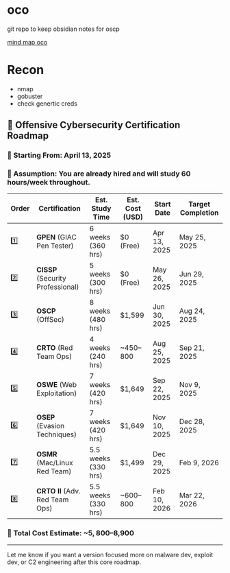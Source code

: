 # oco
git repo to keep obsidian notes for oscp


[mind map oco](https://orange-cyberdefense.github.io/ocd-mindmaps/img/mindmap_ad_dark_classic_2025.03.excalidraw.svg)


# Recon

- nmap
- gobuster
- check genertic creds




## 🧠 Offensive Cybersecurity Certification Roadmap

### 📅 Starting From: April 13, 2025
### 🧨 Assumption: You are already hired and will study 60 hours/week throughout.

| Order | Certification | Est. Study Time | Est. Cost (USD) | Start Date | Target Completion |
|-------|----------------|----------------|------------------|------------|-------------------|
| 1️⃣   | **GPEN** (GIAC Pen Tester) | 6 weeks (360 hrs) | $0 (Free) | Apr 13, 2025 | May 25, 2025 |
| 2️⃣   | **CISSP** (Security Professional) | 5 weeks (300 hrs) | $0 (Free) | May 26, 2025 | Jun 29, 2025 |
| 3️⃣   | **OSCP** (OffSec) | 8 weeks (480 hrs) | $1,599 | Jun 30, 2025 | Aug 24, 2025 |
| 4️⃣   | **CRTO** (Red Team Ops) | 4 weeks (240 hrs) | ~$450–$800 | Aug 25, 2025 | Sep 21, 2025 |
| 5️⃣   | **OSWE** (Web Exploitation) | 7 weeks (420 hrs) | $1,649 | Sep 22, 2025 | Nov 9, 2025 |
| 6️⃣   | **OSEP** (Evasion Techniques) | 7 weeks (420 hrs) | $1,649 | Nov 10, 2025 | Dec 28, 2025 |
| 7️⃣   | **OSMR** (Mac/Linux Red Team) | 5.5 weeks (330 hrs) | $1,499 | Dec 29, 2025 | Feb 9, 2026 |
| 8️⃣   | **CRTO II** (Adv. Red Team Ops) | 5.5 weeks (330 hrs) | ~$600–$800 | Feb 10, 2026 | Mar 22, 2026 |

### 💸 Total Cost Estimate: ~$5,800–$8,900

---

Let me know if you want a version focused more on malware dev, exploit dev, or C2 engineering after this core roadmap.

